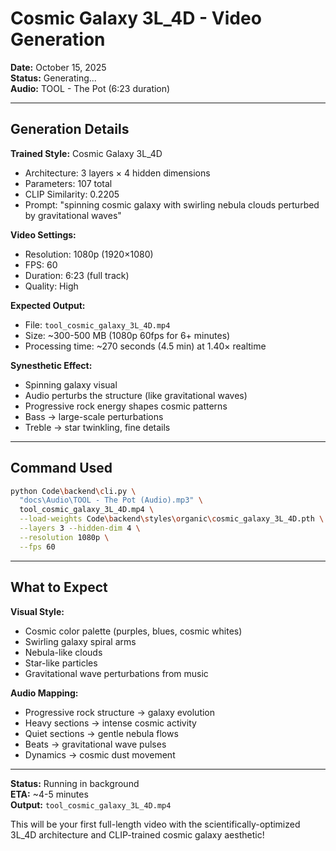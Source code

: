 # Cosmic Galaxy 3L_4D - Video Generation

**Date:** October 15, 2025  
**Status:** Generating...  
**Audio:** TOOL - The Pot (6:23 duration)

---

## Generation Details

**Trained Style:** Cosmic Galaxy 3L_4D
- Architecture: 3 layers × 4 hidden dimensions
- Parameters: 107 total
- CLIP Similarity: 0.2205
- Prompt: "spinning cosmic galaxy with swirling nebula clouds perturbed by gravitational waves"

**Video Settings:**
- Resolution: 1080p (1920×1080)
- FPS: 60
- Duration: 6:23 (full track)
- Quality: High

**Expected Output:**
- File: `tool_cosmic_galaxy_3L_4D.mp4`
- Size: ~300-500 MB (1080p 60fps for 6+ minutes)
- Processing time: ~270 seconds (4.5 min) at 1.40× realtime

**Synesthetic Effect:**
- Spinning galaxy visual
- Audio perturbs the structure (like gravitational waves)
- Progressive rock energy shapes cosmic patterns
- Bass → large-scale perturbations
- Treble → star twinkling, fine details

---

## Command Used

```bash
python Code\backend\cli.py \
  "docs\Audio\TOOL - The Pot (Audio).mp3" \
  tool_cosmic_galaxy_3L_4D.mp4 \
  --load-weights Code\backend\styles\organic\cosmic_galaxy_3L_4D.pth \
  --layers 3 --hidden-dim 4 \
  --resolution 1080p \
  --fps 60
```

---

## What to Expect

**Visual Style:**
- Cosmic color palette (purples, blues, cosmic whites)
- Swirling galaxy spiral arms
- Nebula-like clouds
- Star-like particles
- Gravitational wave perturbations from music

**Audio Mapping:**
- Progressive rock structure → galaxy evolution
- Heavy sections → intense cosmic activity
- Quiet sections → gentle nebula flows
- Beats → gravitational wave pulses
- Dynamics → cosmic dust movement

---

**Status:** Running in background  
**ETA:** ~4-5 minutes  
**Output:** `tool_cosmic_galaxy_3L_4D.mp4`

This will be your first full-length video with the scientifically-optimized 3L_4D architecture and CLIP-trained cosmic galaxy aesthetic!




